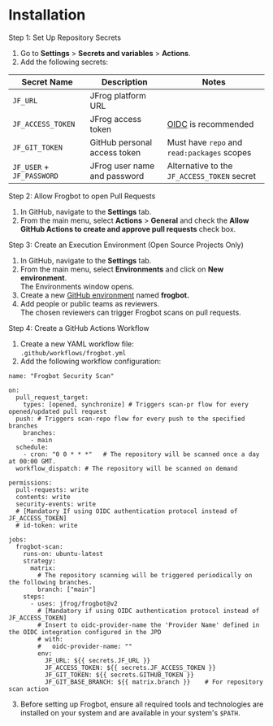 # Installation

Step 1: Set Up Repository Secrets

1. Go to **Settings** > **Secrets and variables** > **Actions**.
2. Add the following secrets:

| Secret Name               | Description                  | Notes                                                   |
| ------------------------- | ---------------------------- | ------------------------------------------------------- |
| `JF_URL`                  | JFrog platform URL           |                                                         |
| `JF_ACCESS_TOKEN`         | JFrog access token           | [OIDC](openid-connect-authentication.md) is recommended |
| `JF_GIT_TOKEN`            | GitHub personal access token | Must have `repo` and `read:packages` scopes             |
| `JF_USER` + `JF_PASSWORD` | JFrog user name and password | Alternative to the `JF_ACCESS_TOKEN` secret             |

Step 2: Allow Frogbot to open Pull Requests

1. In GitHub, navigate to the **Settings** tab.&#x20;
2. From the main menu, select **Actions** > **General** and check the **Allow GitHub Actions to create and approve pull requests** check box.

Step 3: Create an Execution Environment (Open Source Projects Only)

1. In GitHub, navigate to the **Settings** tab.
2. From the main menu, select **Environments** and click on **New environment**.\
   The Environments window opens.
3. Create a new [GitHub environment](https://docs.github.com/en/actions/deployment/targeting-different-environments/using-environments-for-deployment#creating-an-environment) named **frogbot.**
4. Add people or public teams as reviewers. \
   The chosen reviewers can trigger Frogbot scans on pull requests.

Step 4: Create a GitHub Actions Workflow

1. Create a new YAML workflow file: \
   `.github/workflows/frogbot.yml`
2. Add the following workflow configuration:

```
name: "Frogbot Security Scan"

on:
  pull_request_target: 
    types: [opened, synchronize] # Triggers scan-pr flow for every opened/updated pull request
  push: # Triggers scan-repo flow for every push to the specified branches
    branches:
      - main
  schedule:
    - cron: "0 0 * * *"   # The repository will be scanned once a day at 00:00 GMT.
  workflow_dispatch: # The repository will be scanned on demand

permissions:
  pull-requests: write
  contents: write
  security-events: write
  # [Mandatory If using OIDC authentication protocol instead of JF_ACCESS_TOKEN]
  # id-token: write

jobs:
  frogbot-scan:
    runs-on: ubuntu-latest
    strategy:
      matrix:
        # The repository scanning will be triggered periodically on the following branches.
        branch: ["main"]
    steps:
      - uses: jfrog/frogbot@v2
        # [Mandatory if using OIDC authentication protocol instead of JF_ACCESS_TOKEN]
        # Insert to oidc-provider-name the 'Provider Name' defined in the OIDC integration configured in the JPD
        # with:
        #   oidc-provider-name: ""
        env:
          JF_URL: ${{ secrets.JF_URL }}
          JF_ACCESS_TOKEN: ${{ secrets.JF_ACCESS_TOKEN }}
          JF_GIT_TOKEN: ${{ secrets.GITHUB_TOKEN }}
          JF_GIT_BASE_BRANCH: ${{ matrix.branch }}    # For repository scan action
```

3. Before setting up Frogbot, ensure all required tools and technologies are installed on your system and are available in your system's `$PATH`.&#x20;
